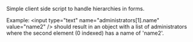Simple client side script to handle hierarchies in forms.

Example: &lt;input type="text" name="administrators[1].name" value="name2" /&gt; should result in an object with a list of administrators where the second element (0 indexed) has a name of 'name2'.

 